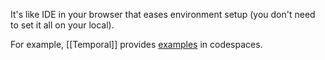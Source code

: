 It's like IDE in your browser that eases environment setup (you don't need to set it all on your local).

For example, [[Temporal]] provides [examples](https://github.com/temporalio/edu-101-dotnet-code) in codespaces.
